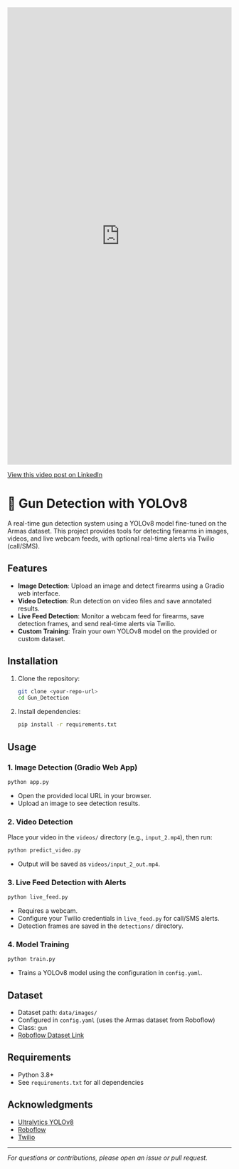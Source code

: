 <!-- Embedded LinkedIn Video Post -->
<iframe src="https://www.linkedin.com/embed/feed/update/urn:li:ugcPost:7345461036101124096" height="1026" width="504" frameborder="0" allowfullscreen title="Embedded post"></iframe>

[View this video post on LinkedIn](https://www.linkedin.com/feed/update/urn:li:ugcPost:7345461036101124096)

# 🚨 Gun Detection with YOLOv8

A real-time gun detection system using a YOLOv8 model fine-tuned on the Armas dataset. This project provides tools for detecting firearms in images, videos, and live webcam feeds, with optional real-time alerts via Twilio (call/SMS).

## Features
- **Image Detection**: Upload an image and detect firearms using a Gradio web interface.
- **Video Detection**: Run detection on video files and save annotated results.
- **Live Feed Detection**: Monitor a webcam feed for firearms, save detection frames, and send real-time alerts via Twilio.
- **Custom Training**: Train your own YOLOv8 model on the provided or custom dataset.

## Installation
1. Clone the repository:
   ```bash
   git clone <your-repo-url>
   cd Gun_Detection
   ```
2. Install dependencies:
   ```bash
   pip install -r requirements.txt
   ```

## Usage
### 1. Image Detection (Gradio Web App)
```bash
python app.py
```
- Open the provided local URL in your browser.
- Upload an image to see detection results.

### 2. Video Detection
Place your video in the `videos/` directory (e.g., `input_2.mp4`), then run:
```bash
python predict_video.py
```
- Output will be saved as `videos/input_2_out.mp4`.

### 3. Live Feed Detection with Alerts
```bash
python live_feed.py
```
- Requires a webcam.
- Configure your Twilio credentials in `live_feed.py` for call/SMS alerts.
- Detection frames are saved in the `detections/` directory.

### 4. Model Training
```bash
python train.py
```
- Trains a YOLOv8 model using the configuration in `config.yaml`.

## Dataset
- Dataset path: `data/images/`
- Configured in `config.yaml` (uses the Armas dataset from Roboflow)
- Class: `gun`
- [Roboflow Dataset Link](https://universe.roboflow.com/joseph-nelson/pistols/dataset/1)

## Requirements
- Python 3.8+
- See `requirements.txt` for all dependencies

## Acknowledgments
- [Ultralytics YOLOv8](https://github.com/ultralytics/ultralytics)
- [Roboflow](https://roboflow.com/)
- [Twilio](https://www.twilio.com/)

---
*For questions or contributions, please open an issue or pull request.* 
